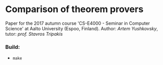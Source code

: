 # Comparison of theorem provers
Paper for the 2017 autumn course 'CS-E4000 - Seminar in Computer Science' at Aalto University (Espoo, Finland).
Author: *Artem Yushkovsky*, tutor: *prof. Stavros Tripakis*

### Build:
- `make`

